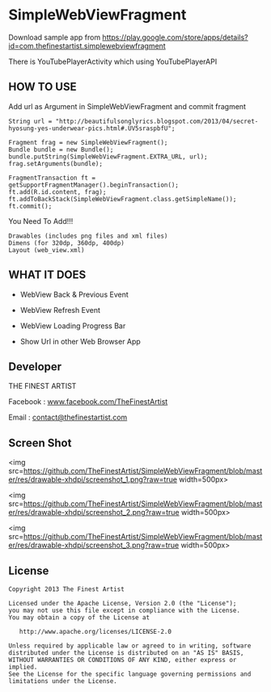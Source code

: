 SimpleWebViewFragment
=====================

Download sample app from https://play.google.com/store/apps/details?id=com.thefinestartist.simplewebviewfragment

There is YouTubePlayerActivity which using YouTubePlayerAPI

HOW TO USE
----------------

Add url as Argument in SimpleWebViewFragment and commit fragment
    
    String url = "http://beautifulsonglyrics.blogspot.com/2013/04/secret-hyosung-yes-underwear-pics.html#.UV5sraspbfU";
    
    Fragment frag = new SimpleWebViewFragment();
    Bundle bundle = new Bundle();
    bundle.putString(SimpleWebViewFragment.EXTRA_URL, url);
    frag.setArguments(bundle);
                
    FragmentTransaction ft = getSupportFragmentManager().beginTransaction();
    ft.add(R.id.content, frag);
    ft.addToBackStack(SimpleWebViewFragment.class.getSimpleName());
    ft.commit();
        
You Need To Add!!!
    
    Drawables (includes png files and xml files)
    Dimens (for 320dp, 360dp, 400dp)
    Layout (web_view.xml)
    
    

WHAT IT DOES
----------------


* WebView Back & Previous Event

* WebView Refresh Event

* WebView Loading Progress Bar

* Show Url in other Web Browser App    
    
    
Developer
----------------
THE FINEST ARTIST

Facebook : www.facebook.com/TheFinestArtist

Email : contact@thefinestartist.com



Screen Shot
----------------
<img src=https://github.com/TheFinestArtist/SimpleWebViewFragment/blob/master/res/drawable-xhdpi/screenshot_1.png?raw=true width=500px>


<img src=https://github.com/TheFinestArtist/SimpleWebViewFragment/blob/master/res/drawable-xhdpi/screenshot_2.png?raw=true width=500px>


<img src=https://github.com/TheFinestArtist/SimpleWebViewFragment/blob/master/res/drawable-xhdpi/screenshot_3.png?raw=true width=500px>

## License

    Copyright 2013 The Finest Artist

    Licensed under the Apache License, Version 2.0 (the "License");
    you may not use this file except in compliance with the License.
    You may obtain a copy of the License at

       http://www.apache.org/licenses/LICENSE-2.0

    Unless required by applicable law or agreed to in writing, software
    distributed under the License is distributed on an "AS IS" BASIS,
    WITHOUT WARRANTIES OR CONDITIONS OF ANY KIND, either express or implied.
    See the License for the specific language governing permissions and
    limitations under the License.
